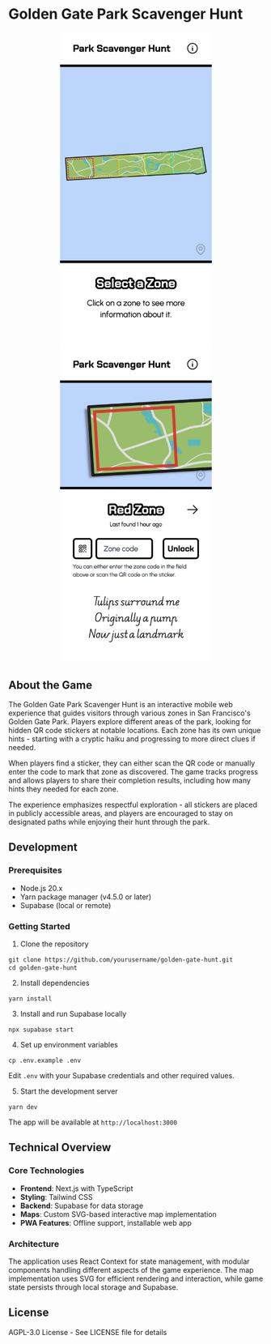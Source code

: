 # Golden Gate Park Scavenger Hunt

<div align="center">
  <img src="/public/images/screenshot_start.png" alt="Start screen" width="300"/>
  <img src="/public/images/screenshot_focus.png" alt="Zone selected" width="300"/>
</div>

## About the Game

The Golden Gate Park Scavenger Hunt is an interactive mobile web experience that guides visitors through various zones in San Francisco's Golden Gate Park. Players explore different areas of the park, looking for hidden QR code stickers at notable locations. Each zone has its own unique hints - starting with a cryptic haiku and progressing to more direct clues if needed.

When players find a sticker, they can either scan the QR code or manually enter the code to mark that zone as discovered. The game tracks progress and allows players to share their completion results, including how many hints they needed for each zone.

The experience emphasizes respectful exploration - all stickers are placed in publicly accessible areas, and players are encouraged to stay on designated paths while enjoying their hunt through the park.

## Development

### Prerequisites

- Node.js 20.x
- Yarn package manager (v4.5.0 or later)
- Supabase (local or remote)

### Getting Started

1. Clone the repository

```
git clone https://github.com/yourusername/golden-gate-hunt.git
cd golden-gate-hunt
```

2. Install dependencies

```
yarn install
```

3. Install and run Supabase locally

```
npx supabase start
```

4. Set up environment variables

```
cp .env.example .env
```

Edit `.env` with your Supabase credentials and other required values.

5. Start the development server

```
yarn dev
```

The app will be available at `http://localhost:3000`

## Technical Overview

### Core Technologies

- **Frontend**: Next.js with TypeScript
- **Styling**: Tailwind CSS
- **Backend**: Supabase for data storage
- **Maps**: Custom SVG-based interactive map implementation
- **PWA Features**: Offline support, installable web app

### Architecture

The application uses React Context for state management, with modular components handling different aspects of the game experience. The map implementation uses SVG for efficient rendering and interaction, while game state persists through local storage and Supabase.

## License

AGPL-3.0 License - See LICENSE file for details

